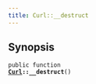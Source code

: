 ```yaml
---
title: Curl::__destruct
---
```


## Synopsis

<code>public function <b><a href="Curl">Curl</a>::__destruct</b>()</code>

